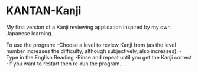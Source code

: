 # KANTAN-Kanji
My first version of a Kanji reviewing application inspired by my own Japanese learning.

To use the program:
-Choose a level to review Kanji from (as the level number increases the difficulty, although subjectively, also increases).
-Type in the English Reading
-Rinse and repeat until you get the Kanji correct
-If you want to restart then re-run the program.
